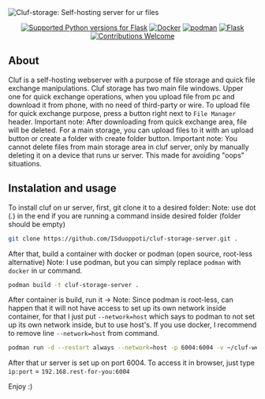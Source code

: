 <img src="https://github.com/user-attachments/assets/3abd1d37-1535-4417-9988-fbe971b96d1a" alt="Cluf-storage: Self-hosting server for ur files">

<p align="center">
  <a href="https://pypi.org/project/Flask/"><img src="https://img.shields.io/badge/Python-3.9%2B-blue?style=flat-square&logo=python" alt="Supported Python versions for Flask"></a>
  <a href="https://www.docker.com/"><img src="https://img.shields.io/badge/Docker-Container-blue?style=flat-square&logo=docker" alt="Docker"></a>
  <a href="https://podman.io/"><img src="https://img.shields.io/badge/Podman-Container-blueviolet?style=flat-square&logo=podman" alt="podman"></a>
  <a href="https://flask.palletsprojects.com/en/stable/"><img src="https://img.shields.io/badge/Flask-3.1.0-blue?style=flat-square&logo=flask" alt="Flask"></a>
  <a href="https://github.com/ISduoppoti/cluf-storage-server"><img src="https://img.shields.io/badge/Contributions-Welcome-brightgreen?style=flat-square" alt="Contributions Welcome"></a>
</p>

## About

Cluf is a self-hosting webserver with a purpose of file storage and quick file exchange manipulations.
Cluf storage has two main file windows. Upper one for quick exchange operations, when you upload file from pc and download it from phone, with no need of third-party or wire.
To upload file for quick exchange purpose, press a button right next to `File Manager` header. Important note: After downloading from quick exchange area, file will be deleted.
For a main storage, you can upload files to it with an upload button or create a folder with create folder button. Important note: You cannot delete files from main storage area in cluf server, only by manually deleting it on a device that runs ur server. This made for avoiding "oops" situations.

## Instalation and usage

To install cluf on ur server, first, git clone it to a desired folder:
Note: use dot (.) in the end if you are running a command inside desired folder (folder should be empty)
```bash
git clone https://github.com/ISduoppoti/cluf-storage-server.git .
```

After that, build a container with docker or podman (open source, root-less alternative)
Note: I use podman, but you can simply replace `podman` with `docker` in ur command.
```bash
podman build -t cluf-storage-server .
```

After container is build, run it ->
Note: Since podman is root-less, can happen that it will not have access to set up its own network inside container, for that I just put `--network=host` which says to podman to not set up its own network inside, but to use host's. If you use docker, I recommend to remove line `--network=host` from command.
```bash
podman run -d --restart always --network=host -p 6004:6004 -v ~/cluf-webserver/storage:/storage -v ~/cluf-webserver/exchange:/exchange cluf-storage-server
```

After that ur server is set up on port 6004. To access it in browser, just type `ip:port` = `192.168.rest-for-you:6004`

Enjoy :)

